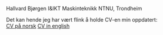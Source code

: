 Hallvard Bjørgen 
I&IKT Maskinteknikk 
NTNU, Trondheim  

Det kan hende jeg har vært flink å holde CV-en min oppdatert:  
[CV på norsk](https://github.com/Hallvaeb/CV-PDF/blob/master/%5BNO%5D%20CV%20-%20Hallvard%20Enger%20Bj%C3%B8rgen.pdf)
[CV in english](https://github.com/Hallvaeb/CV-PDF/blob/master/%5BEN%5D%20CV%20-%20Hallvard%20Enger%20Bj%C3%B8rgen.pdf)
